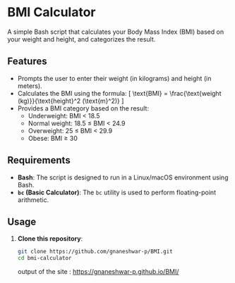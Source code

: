 # BMI Calculator 

A simple Bash script that calculates your Body Mass Index (BMI) based on your weight and height, and categorizes the result.

## Features

- Prompts the user to enter their weight (in kilograms) and height (in meters).
- Calculates the BMI using the formula: 
  \[
  \text{BMI} = \frac{\text{weight (kg)}}{\text{height}^2 (\text{m}^2)}
  \]
- Provides a BMI category based on the result:
  - Underweight: BMI < 18.5
  - Normal weight: 18.5 ≤ BMI < 24.9
  - Overweight: 25 ≤ BMI < 29.9
  - Obese: BMI ≥ 30

## Requirements

- **Bash**: The script is designed to run in a Linux/macOS environment using Bash.
- **`bc` (Basic Calculator)**: The `bc` utility is used to perform floating-point arithmetic.

## Usage

1. **Clone this repository**:

   ```bash
   git clone https://github.com/gnaneshwar-p/BMI.git
   cd bmi-calculator
    ```
   output of the site : https://gnaneshwar-p.github.io/BMI/


